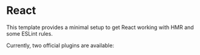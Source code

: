 # React 

This template provides a minimal setup to get React working with HMR and some ESLint rules.

Currently, two official plugins are available:

